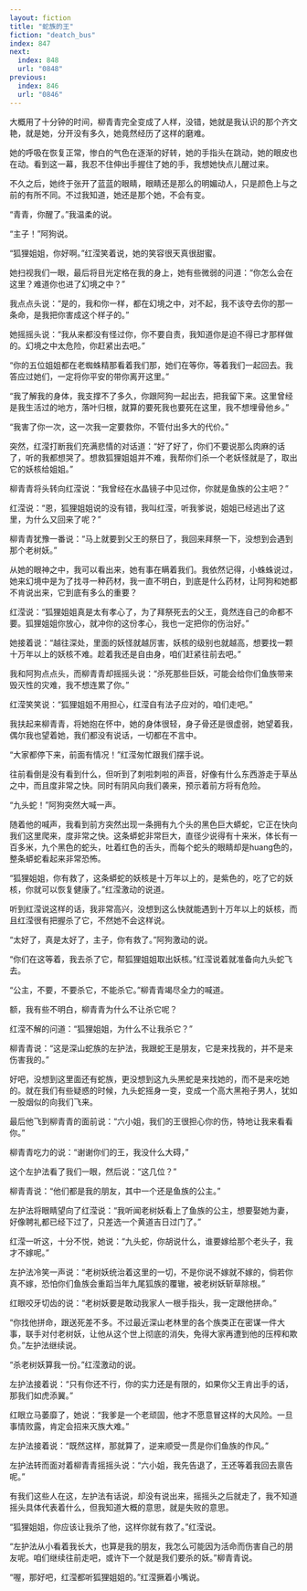 ```yaml
---
layout: fiction
title: "蛇族的王"
fiction: "deatch_bus"
index: 847
next:
  index: 848
  url: "0848"
previous:
  index: 846
  url: "0846"
---
```

大概用了十分钟的时间，柳青青完全变成了人样，没错，她就是我认识的那个齐文艳，就是她，分开没有多久，她竟然经历了这样的磨难。

她的呼吸在恢复正常，惨白的气色在逐渐的好转，她的手指头在跳动，她的眼皮也在动。看到这一幕，我忍不住伸出手握住了她的手，我想她快点儿醒过来。

不久之后，她终于张开了蓝蓝的眼睛，眼睛还是那么的明媚动人，只是颜色上与之前的有所不同。不过我知道，她还是那个她，不会有变。

“青青，你醒了。”我温柔的说。

“主子！”阿狗说。

“狐狸姐姐，你好啊。”红滢笑着说，她的笑容很天真很甜蜜。

她扫视我们一眼，最后将目光定格在我的身上，她有些微弱的问道：“你怎么会在这里？难道你也进了幻境之中？”

我点点头说：“是的，我和你一样，都在幻境之中，对不起，我不该夺去你的那一条命，是我把你害成这个样子的。”

她摇摇头说：“我从来都没有怪过你，你不要自责，我知道你是迫不得已才那样做的。幻境之中太危险，你赶紧出去吧。”

“你的五位姐姐都在老蜘蛛精那看着我们那，她们在等你，等着我们一起回去。我答应过她们，一定将你平安的带你离开这里。”

“我了解我的身体，我支撑不了多久，你跟阿狗一起出去，把我留下来。这里曾经是我生活过的地方，落叶归根，就算的要死我也要死在这里，我不想埋骨他乡。”

“我害了你一次，这一次我一定要救你，不管付出多大的代价。”

突然，红滢打断我们充满悲情的对话道：“好了好了，你们不要说那么肉麻的话了，听的我都想哭了。想救狐狸姐姐并不难，我帮你们杀一个老妖怪就是了，取出它的妖核给姐姐。”

柳青青将头转向红滢说：“我曾经在水晶镜子中见过你，你就是鱼族的公主吧？”

红滢说：“恩，狐狸姐姐说的没有错，我叫红滢，听我爹说，姐姐已经逃出了这里，为什么又回来了呢？”

柳青青犹豫一番说：“马上就要到父王的祭日了，我回来拜祭一下，没想到会遇到那个老树妖。”

从她的眼神之中，我可以看出来，她有事在瞒着我们。我依然记得，小蛛蛛说过，她来幻境中是为了找寻一种药材，我一直不明白，到底是什么药材，让阿狗和她都不肯说出来，它到底有多么的重要？

红滢说：“狐狸姐姐真是太有孝心了，为了拜祭死去的父王，竟然连自己的命都不要。狐狸姐姐你放心，就冲你的这份孝心，我也一定把你的伤治好。”

她接着说：“越往深处，里面的妖怪就越厉害，妖核的级别也就越高，想要找一颗十万年以上的妖核不难。趁着我还是自由身，咱们赶紧往前去吧。”

我和阿狗点点头，而柳青青却摇摇头说：“杀死那些巨妖，可能会给你们鱼族带来毁灭性的灾难，我不想连累了你。”

红滢笑笑说：“狐狸姐姐不用担心，红滢自有法子应对的，咱们走吧。”

我扶起来柳青青，将她抱在怀中，她的身体很轻，身子骨还是很虚弱，她望着我，偶尔我也望着她，我们都没有说话，一切都在不言中。

“大家都停下来，前面有情况！”红滢匆忙跟我们摆手说。

往前看倒是没有看到什么，但听到了刺啦刺啦的声音，好像有什么东西游走于草丛之中，而且度非常之快。同时有阴风向我们袭来，预示着前方将有危险。

“九头蛇！”阿狗突然大喊一声。

随着他的喊声，我看到前方突然出现一条拥有九个头的黑色巨大蟒蛇，它正在快向我们这里爬来，度非常之快。这条蟒蛇非常巨大，直径少说得有十来米，体长有一百多米，九个黑色的蛇头，吐着红色的舌头，而每个蛇头的眼睛却是huang色的，整条蟒蛇看起来非常恐怖。

“狐狸姐姐，你有救了，这条蟒蛇的妖核是十万年以上的，是紫色的，吃了它的妖核，你就可以恢复健康了。”红滢激动的说道。

听到红滢说这样的话，我非常高兴，没想到这么快就能遇到十万年以上的妖核，而且红滢很有把握杀了它，不然她不会这样说。

“太好了，真是太好了，主子，你有救了。”阿狗激动的说。

“你们在这等着，我去杀了它，帮狐狸姐姐取出妖核。”红滢说着就准备向九头蛇飞去。

“公主，不要，不要杀它，不能杀它。”柳青青竭尽全力的喊道。

额，我有些不明白，柳青青为什么不让杀它呢？

红滢不解的问道：“狐狸姐姐，为什么不让我杀它？”

柳青青说：“这是深山蛇族的左护法，我跟蛇王是朋友，它是来找我的，并不是来伤害我的。”

好吧，没想到这里面还有蛇族，更没想到这九头黑蛇是来找她的，而不是来吃她的。就在我们有些疑惑的时候，九头蛇摇身一变，变成一个高大黑袍子男人，犹如一股烟似的向我们飞来。

最后他飞到柳青青的面前说：“六小姐，我们的王很担心你的伤，特地让我来看看你。”

柳青青吃力的说：“谢谢你们的王，我没什么大碍，”

这个左护法看了我们一眼，然后说：“这几位？”

柳青青说：“他们都是我的朋友，其中一个还是鱼族的公主。”

左护法将眼睛望向了红滢说：“我听闻老树妖看上了鱼族的公主，想要娶她为妻，好像聘礼都已经下过了，只差选一个黄道吉日过门了。”

红滢一听这，十分不悦，她说：“九头蛇，你胡说什么，谁要嫁给那个老头子，我才不嫁呢。”

左护法冷笑一声说：“老树妖统治着这里的一切，不是你说不嫁就不嫁的，倘若你真不嫁，恐怕你们鱼族会重蹈当年九尾狐族的覆辙，被老树妖斩草除根。”

红眼咬牙切齿的说：“老树妖要是敢动我家人一根手指头，我一定跟他拼命。”

“你找他拼命，跟送死差不多。不过最近深山老林里的各个族类正在密谋一件大事，联手对付老树妖，让他从这个世上彻底的消失，免得大家再遭到他的压榨和欺负。”左护法继续说。

“杀老树妖算我一份。”红滢激动的说。

左护法接着说：“只有你还不行，你的实力还是有限的，如果你父王肯出手的话，那我们如虎添翼。”

红眼立马萎靡了，她说：“我爹是一个老顽固，他才不愿意冒这样的大风险。一旦事情败露，肯定会招来灭族大难。”

左护法接着说：“既然这样，那就算了，逆来顺受一贯是你们鱼族的作风。”

左护法转而面对着柳青青摇摇头说：“六小姐，我先告退了，王还等着我回去禀告呢。”

有我们这些人在这，左护法有话说，却没有说出来，摇摇头之后就走了，我不知道摇头具体代表着什么，但我知道大概的意思，就是失败的意思。

“狐狸姐姐，你应该让我杀了他，这样你就有救了。”红滢说。

“左护法从小看着我长大，也算是我的朋友，我怎么可能因为活命而伤害自己的朋友呢。咱们继续往前走吧，或许下一个就是我们要杀的妖。”柳青青说。

“喔，那好吧，红滢都听狐狸姐姐的。”红滢撅着小嘴说。
